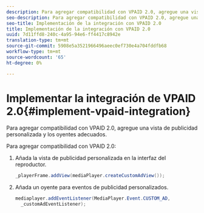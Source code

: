 ```yaml
---
description: Para agregar compatibilidad con VPAID 2.0, agregue una vista de publicidad personalizada y los oyentes adecuados.
seo-description: Para agregar compatibilidad con VPAID 2.0, agregue una vista de publicidad personalizada y los oyentes adecuados.
seo-title: Implementación de la integración con VPAID 2.0
title: Implementación de la integración con VPAID 2.0
uuid: 7d11ffd8-240c-4a95-94e6-ff4417c8942e
translation-type: tm+mt
source-git-commit: 5908e5a3521966496aeec0ef730e4a704fddfb68
workflow-type: tm+mt
source-wordcount: '65'
ht-degree: 0%

---
```



# Implementar la integración de VPAID 2.0{#implement-vpaid-integration}

Para agregar compatibilidad con VPAID 2.0, agregue una vista de publicidad personalizada y los oyentes adecuados.

Para agregar compatibilidad con VPAID 2.0:

1. Añada la vista de publicidad personalizada en la interfaz del reproductor.

   ```java
   _playerFrame.addView(mediaPlayer.createCustomAdView());
   ```

1. Añada un oyente para eventos de publicidad personalizados.

   ```java
   mediaplayer.addEventListener(MediaPlayer.Event.CUSTOM_AD,  
     _customAdEventListener);
   ```

